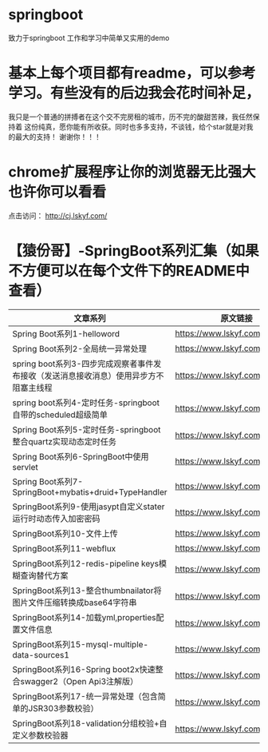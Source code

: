 # springboot
致力于springboot 工作和学习中简单又实用的demo

# 基本上每个项目都有readme，可以参考学习。有些没有的后边我会花时间补足，
我只是一个普通的拼搏者在这个交不完房租的城市，历不完的酸甜苦辣，我任然保持着
这份纯真，愿你能有所收获。同时也多多支持，不谈钱，给个star就是对我的最大的支持！
谢谢你！！！

# chrome扩展程序让你的浏览器无比强大也许你可以看看

点击访问： http://cj.lskyf.com/

# 【猿份哥】-SpringBoot系列汇集（如果不方便可以在每个文件下的README中查看）
 |  文章系列   | 原文链接 |
 |  ----  | ----  |
 | Spring Boot系列1-helloword | https://www.lskyf.com/post/8  | 
 | Spring Boot系列2-全局统一异常处理 | https://www.lskyf.com/post/9  | 
 | spring boot系列3-四步完成观察者事件发布接收（发送消息接收消息）使用异步方不阻塞主线程 | https://www.lskyf.com/post/10 | 
 | spring boot系列4-定时任务-springboot自带的scheduled超级简单 | https://www.lskyf.com/post/11 | 
 | Spring Boot系列5-定时任务-springboot整合quartz实现动态定时任务 | https://www.lskyf.com/post/12 | 
 | Spring Boot系列6-SpringBoot中使用servlet | https://www.lskyf.com/post/13 | 
 | Spring Boot系列7-SpringBoot+mybatis+druid+TypeHandler | https://www.lskyf.com/post/14 | 
 | SpringBoot系列9-使用jasypt自定义stater运行时动态传入加密密码 | https://www.lskyf.com/post/30 | 
 | SpringBoot系列10-文件上传 | https://www.lskyf.com/post/35 | 
 | SpringBoot系列11-webflux | https://www.lskyf.com/post/37 | 
 | SpringBoot系列12-redis-pipeline keys模糊查询替代方案 | https://www.lskyf.com/post/68 | 
 | SpringBoot系列13-整合thumbnailator将图片文件压缩转换成base64字符串 | https://www.lskyf.com/post/71 | 
 | SpringBoot系列14-加载yml,properties配置文件信息 | https://www.lskyf.com/post/73 | 
 | SpringBoot系列15-mysql-multiple-data-sources1 | https://www.lskyf.com/post/103 | 
 | SpringBoot系列16-Spring boot2x快速整合swagger2（Open Api3注解版） | https://www.lskyf.com/post/161 | 
 | SpringBoot系列17-统一异常处理（包含简单的JSR303参数校验） | https://www.lskyf.com/post/211 | 
 | SpringBoot系列18-validation分组校验+自定义参数校验器 | https://www.lskyf.com/post/212 | 
